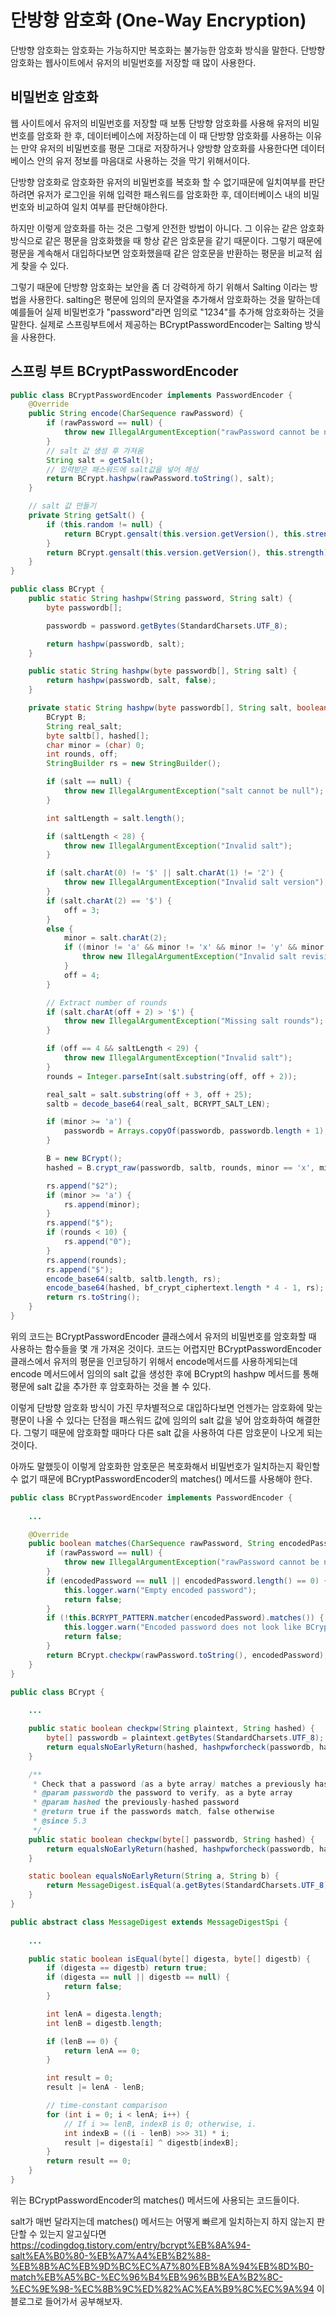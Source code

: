 # 단방향 암호화 (One-Way Encryption)

단방향 암호화는 암호화는 가능하지만 복호화는 불가능한 암호화 방식을 말한다.
단방향 암호화는 웹사이트에서 유저의 비밀번호를 저장할 때 많이 사용한다.

## 비밀번호 암호화

웹 사이트에서 유저의 비밀번호를 저장할 때 보통 단방향 암호화를 사용해 유저의 비밀번호를 암호화 한 후, 데이터베이스에 저장하는데 이 때 단방향 암호화를 사용하는 이유는 만약 유저의 비밀번호를 평문 그대로 저장하거나 양방향 암호화를 사용한다면 데이터베이스 안의 유저 정보를 마음대로 사용하는 것을 막기 위해서이다.

단방향 암호화로 암호화한 유저의 비밀번호를 복호화 할 수 없기때문에 일치여부를 판단하려면 유저가 로그인을 위해 입력한 패스워드를 암호화한 후, 데이터베이스 내의 비밀번호와 비교하여 일치 여부를 판단해야한다.

하지만 이렇게 암호화를 하는 것은 그렇게 안전한 방법이 아니다. 그 이유는 같은 암호화 방식으로 같은 평문을 암호화했을 때 항상 같은 암호문을 같기 때문이다. 그렇기 때문에 평문을 계속해서 대입하다보면 암호화했을때 같은 암호문을 반환하는 평문을 비교적 쉽게 찾을 수 있다.

그렇기 때문에 단방향 암호화는 보안을 좀 더 강력하게 하기 위해서 Salting 이라는 방법을 사용한다. salting은 평문에 임의의 문자열을 추가해서 암호화하는 것을 말하는데 예를들어 실제 비밀번호가 "password"라면 임의로 "1234"를 추가해 암호화하는 것을 말한다. 실제로 스프링부트에서 제공하는 BCryptPasswordEncoder는 Salting 방식을 사용한다.

## 스프링 부트 BCryptPasswordEncoder

```java
public class BCryptPasswordEncoder implements PasswordEncoder {
	@Override
	public String encode(CharSequence rawPassword) {
		if (rawPassword == null) {
			throw new IllegalArgumentException("rawPassword cannot be null");
		}
        // salt 값 생성 후 가져옴
		String salt = getSalt();
        // 입력받은 패스워드에 salt값을 넣어 해싱
		return BCrypt.hashpw(rawPassword.toString(), salt);
	}

    // salt 값 만들기
	private String getSalt() {
		if (this.random != null) {
			return BCrypt.gensalt(this.version.getVersion(), this.strength, this.random);
		}
		return BCrypt.gensalt(this.version.getVersion(), this.strength);
	}
}

public class BCrypt {
	public static String hashpw(String password, String salt) {
		byte passwordb[];

		passwordb = password.getBytes(StandardCharsets.UTF_8);

		return hashpw(passwordb, salt);
	}

    public static String hashpw(byte passwordb[], String salt) {
		return hashpw(passwordb, salt, false);
	}

    private static String hashpw(byte passwordb[], String salt, boolean for_check) {
		BCrypt B;
		String real_salt;
		byte saltb[], hashed[];
		char minor = (char) 0;
		int rounds, off;
		StringBuilder rs = new StringBuilder();

		if (salt == null) {
			throw new IllegalArgumentException("salt cannot be null");
		}

		int saltLength = salt.length();

		if (saltLength < 28) {
			throw new IllegalArgumentException("Invalid salt");
		}

		if (salt.charAt(0) != '$' || salt.charAt(1) != '2') {
			throw new IllegalArgumentException("Invalid salt version");
		}
		if (salt.charAt(2) == '$') {
			off = 3;
		}
		else {
			minor = salt.charAt(2);
			if ((minor != 'a' && minor != 'x' && minor != 'y' && minor != 'b') || salt.charAt(3) != '$') {
				throw new IllegalArgumentException("Invalid salt revision");
			}
			off = 4;
		}

		// Extract number of rounds
		if (salt.charAt(off + 2) > '$') {
			throw new IllegalArgumentException("Missing salt rounds");
		}

		if (off == 4 && saltLength < 29) {
			throw new IllegalArgumentException("Invalid salt");
		}
		rounds = Integer.parseInt(salt.substring(off, off + 2));

		real_salt = salt.substring(off + 3, off + 25);
		saltb = decode_base64(real_salt, BCRYPT_SALT_LEN);

		if (minor >= 'a') {
			passwordb = Arrays.copyOf(passwordb, passwordb.length + 1);
		}

		B = new BCrypt();
		hashed = B.crypt_raw(passwordb, saltb, rounds, minor == 'x', minor == 'a' ? 0x10000 : 0, for_check);

		rs.append("$2");
		if (minor >= 'a') {
			rs.append(minor);
		}
		rs.append("$");
		if (rounds < 10) {
			rs.append("0");
		}
		rs.append(rounds);
		rs.append("$");
		encode_base64(saltb, saltb.length, rs);
		encode_base64(hashed, bf_crypt_ciphertext.length * 4 - 1, rs);
		return rs.toString();
	}
}
```

위의 코드는 BCryptPasswordEncoder 클래스에서 유저의 비밀번호를 암호화할 때 사용하는 함수들을 몇 개 가져온 것이다. 코드는 어렵지만 BCryptPasswordEncoder 클래스에서 유저의 평문을 인코딩하기 위해서 encode메서드를 사용하게되는데 encode 메서드에서 임의의 salt 값을 생성한 후에 BCrypt의 hashpw 메서드를 통해 평문에 salt 값을 추가한 후 암호화하는 것을 볼 수 있다.

이렇게 단방향 암호화 방식이 가진 무차별적으로 대입하다보면 언젠가는 암호화에 맞는 평문이 나올 수 있다는 단점을 패스워드 값에 임의의 salt 값을 넣어 암호화하여 해결한다.
그렇기 때문에 암호화할 때마다 다른 salt 값을 사용하여 다른 암호문이 나오게 되는 것이다.

아까도 말했듯이 이렇게 암호화한 암호문은 복호화해서 비밀번호가 일치하는지 확인할 수 없기 때문에 BCryptPasswordEncoder의 matches() 메서드를 사용해야 한다.

```java
public class BCryptPasswordEncoder implements PasswordEncoder {
    
    ... 

	@Override
	public boolean matches(CharSequence rawPassword, String encodedPassword) {
		if (rawPassword == null) {
			throw new IllegalArgumentException("rawPassword cannot be null");
		}
		if (encodedPassword == null || encodedPassword.length() == 0) {
			this.logger.warn("Empty encoded password");
			return false;
		}
		if (!this.BCRYPT_PATTERN.matcher(encodedPassword).matches()) {
			this.logger.warn("Encoded password does not look like BCrypt");
			return false;
		}
		return BCrypt.checkpw(rawPassword.toString(), encodedPassword);
	}
}

public class BCrypt {
    
    ...

	public static boolean checkpw(String plaintext, String hashed) {
		byte[] passwordb = plaintext.getBytes(StandardCharsets.UTF_8);
		return equalsNoEarlyReturn(hashed, hashpwforcheck(passwordb, hashed));
	}

	/**
	 * Check that a password (as a byte array) matches a previously hashed one
	 * @param passwordb the password to verify, as a byte array
	 * @param hashed the previously-hashed password
	 * @return true if the passwords match, false otherwise
	 * @since 5.3
	 */
	public static boolean checkpw(byte[] passwordb, String hashed) {
		return equalsNoEarlyReturn(hashed, hashpwforcheck(passwordb, hashed));
	}

	static boolean equalsNoEarlyReturn(String a, String b) {
		return MessageDigest.isEqual(a.getBytes(StandardCharsets.UTF_8), b.getBytes(StandardCharsets.UTF_8));
	}
}

public abstract class MessageDigest extends MessageDigestSpi {
    
    ...

    public static boolean isEqual(byte[] digesta, byte[] digestb) {
        if (digesta == digestb) return true;
        if (digesta == null || digestb == null) {
            return false;
        }

        int lenA = digesta.length;
        int lenB = digestb.length;

        if (lenB == 0) {
            return lenA == 0;
        }

        int result = 0;
        result |= lenA - lenB;

        // time-constant comparison
        for (int i = 0; i < lenA; i++) {
            // If i >= lenB, indexB is 0; otherwise, i.
            int indexB = ((i - lenB) >>> 31) * i;
            result |= digesta[i] ^ digestb[indexB];
        }
        return result == 0;
    }
}
```
위는 BCryptPasswordEncoder의 matches() 메서드에 사용되는 코드들이다.

salt가 매번 달라지는데 matches() 메서드는 어떻게 빠르게 일치하는지 하지 않는지 판단할 수 있는지 알고싶다면 https://codingdog.tistory.com/entry/bcrypt%EB%8A%94-salt%EA%B0%80-%EB%A7%A4%EB%B2%88-%EB%8B%AC%EB%9D%BC%EC%A7%80%EB%8A%94%EB%8D%B0-match%EB%A5%BC-%EC%96%B4%EB%96%BB%EA%B2%8C-%EC%9E%98-%EC%8B%9C%ED%82%AC%EA%B9%8C%EC%9A%94 이 블로그로 들어가서 공부해보자.
